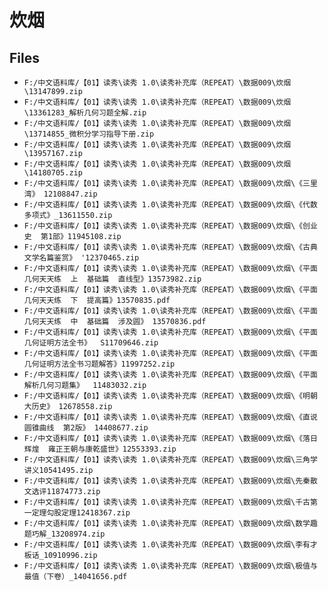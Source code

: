 # 炊烟

## Files

- `F:/中文语料库/【01】读秀\读秀 1.0\读秀补充库（REPEAT）\数据009\炊烟\13147899.zip`
- `F:/中文语料库/【01】读秀\读秀 1.0\读秀补充库（REPEAT）\数据009\炊烟\13361283_解析几何习题全解.zip`
- `F:/中文语料库/【01】读秀\读秀 1.0\读秀补充库（REPEAT）\数据009\炊烟\13714855_微积分学习指导下册.zip`
- `F:/中文语料库/【01】读秀\读秀 1.0\读秀补充库（REPEAT）\数据009\炊烟\13957167.zip`
- `F:/中文语料库/【01】读秀\读秀 1.0\读秀补充库（REPEAT）\数据009\炊烟\14180705.zip`
- `F:/中文语料库/【01】读秀\读秀 1.0\读秀补充库（REPEAT）\数据009\炊烟\《三里湾》 12108847.zip`
- `F:/中文语料库/【01】读秀\读秀 1.0\读秀补充库（REPEAT）\数据009\炊烟\《代数多项式》_13611550.zip`
- `F:/中文语料库/【01】读秀\读秀 1.0\读秀补充库（REPEAT）\数据009\炊烟\《创业史  第1部》11945108.zip`
- `F:/中文语料库/【01】读秀\读秀 1.0\读秀补充库（REPEAT）\数据009\炊烟\《古典文学名篇鉴赏》 '12370465.zip`
- `F:/中文语料库/【01】读秀\读秀 1.0\读秀补充库（REPEAT）\数据009\炊烟\《平面几何天天练  上  基础篇  直线型》13573982.zip`
- `F:/中文语料库/【01】读秀\读秀 1.0\读秀补充库（REPEAT）\数据009\炊烟\《平面几何天天练  下  提高篇》13570835.pdf`
- `F:/中文语料库/【01】读秀\读秀 1.0\读秀补充库（REPEAT）\数据009\炊烟\《平面几何天天练  中  基础篇  涉及圆》 13570836.pdf`
- `F:/中文语料库/【01】读秀\读秀 1.0\读秀补充库（REPEAT）\数据009\炊烟\《平面几何证明方法全书》  S11709646.zip`
- `F:/中文语料库/【01】读秀\读秀 1.0\读秀补充库（REPEAT）\数据009\炊烟\《平面几何证明方法全书习题解答》11997252.zip`
- `F:/中文语料库/【01】读秀\读秀 1.0\读秀补充库（REPEAT）\数据009\炊烟\《平面解析几何习题集》  11483032.zip`
- `F:/中文语料库/【01】读秀\读秀 1.0\读秀补充库（REPEAT）\数据009\炊烟\《明朝大历史》 12678558.zip`
- `F:/中文语料库/【01】读秀\读秀 1.0\读秀补充库（REPEAT）\数据009\炊烟\《直说圆锥曲线  第2版》 14408677.zip`
- `F:/中文语料库/【01】读秀\读秀 1.0\读秀补充库（REPEAT）\数据009\炊烟\《落日辉煌  雍正王朝与康乾盛世》12553393.zip`
- `F:/中文语料库/【01】读秀\读秀 1.0\读秀补充库（REPEAT）\数据009\炊烟\三角学讲义10541495.zip`
- `F:/中文语料库/【01】读秀\读秀 1.0\读秀补充库（REPEAT）\数据009\炊烟\先秦散文选评11874773.zip`
- `F:/中文语料库/【01】读秀\读秀 1.0\读秀补充库（REPEAT）\数据009\炊烟\千古第一定理勾股定理12418367.zip`
- `F:/中文语料库/【01】读秀\读秀 1.0\读秀补充库（REPEAT）\数据009\炊烟\数学趣题巧解_13208974.zip`
- `F:/中文语料库/【01】读秀\读秀 1.0\读秀补充库（REPEAT）\数据009\炊烟\李有才板话_10910996.zip`
- `F:/中文语料库/【01】读秀\读秀 1.0\读秀补充库（REPEAT）\数据009\炊烟\极值与最值（下卷）_14041656.pdf`
